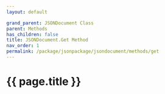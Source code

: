 ```yaml
---
layout: default

grand_parent: JSONDocument Class
parent: Methods
has_children: false
title: JSONDocument.Get Method
nav_order: 1
permalink: /package/jsonpackage/jsondocument/methods/get
---
```

# {{ page.title }}